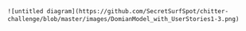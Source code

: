     ![untitled diagram](https://github.com/SecretSurfSpot/chitter-challenge/blob/master/images/DomianModel_with_UserStories1-3.png)
